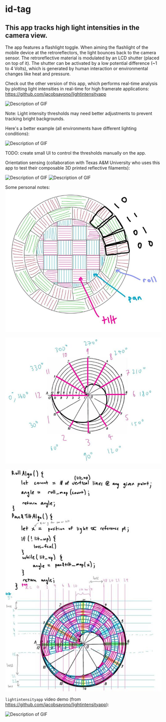 # id-tag

## This app tracks high light intensities in the camera view.

The app features a flashlight toggle. When aiming the flashlight of the mobile device at the retroreflectors, the light bounces back to the camera sensor. The retroreflective material is modulated by an LCD shutter (placed on top of it). The shutter can be activated by a low potential difference (~1 to 4 Volts), which is generated by human interaction or environmental changes like heat and pressure.

Check out the other version of this app, which performs real-time analysis by plotting light intensities in real-time for high framerate applications: https://github.com/jacobsayono/lightintensityapp

![Description of GIF](/assets/IMG_5477.gif)

Note: Light intensity thresholds may need better adjustments to prevent tracking bright backgrounds.

Here's a better example (all environments have different lighting conditions):

![Description of GIF](/assets/20231012_171446.gif)

TODO: create small UI to control the thresholds manually on the app.

Orientation sensing (collaboration with Texas A&M University who uses this app to test their composable 3D printed reflective filaments):

![Description of GIF](/assets/outward.gif)
![Description of GIF](/assets/outward_1.gif)

Some personal notes:
![Description](/assets/rotary.jpg)

![Description](/assets/spiral.jpg)

![Description](/assets//decode.jpg)

`lightintensityapp` video demo (from https://github.com/jacobsayono/lightintensityapp):

![Description of GIF](/assets/rbb.gif)
